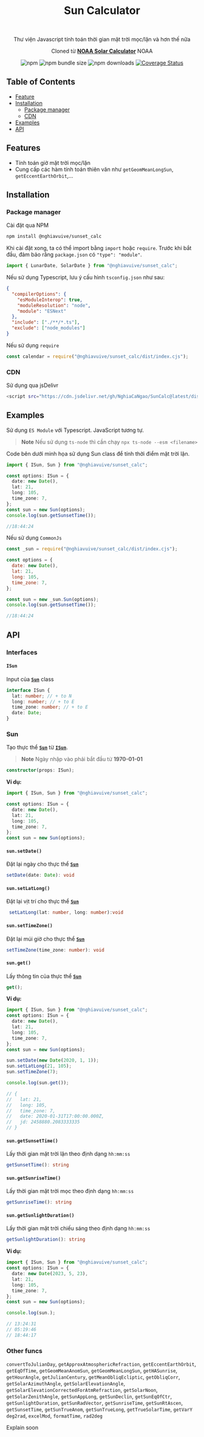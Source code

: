 <h1 align="center">Sun Calculator</h1> <br>
<p align="center">Thư viện Javascript tính toán thời gian mặt trời mọc/lặn và hơn thế nữa</p>
<p align="center">
Cloned từ <b><a href="https://gml.noaa.gov/grad/solcalc/">NOAA Solar Calculator</a></b> NOAA
</p>
<div align="center">

![npm](https://img.shields.io/npm/v/@nghiavuive/sunset_calc)
![npm bundle size](https://img.shields.io/bundlephobia/minzip/@nghiavuive/sunset_calc)
![npm downloads](https://img.shields.io/npm/dy/@nghiavuive/sunset_calc)
[![Coverage Status](https://coveralls.io/repos/github/NghiaCaNgao/SunCalc/badge.svg?branch=dev)](https://coveralls.io/github/NghiaCaNgao/SunCalc?branch=dev)

</div>

## Table of Contents

- [Feature](#features)
- [Installation](#installation)
  - [Package manager](#package-manager)
  - [CDN](#cdn)
- [Examples](#examples)
- [API](#api)

## Features

- Tính toán giờ mặt trời mọc/lặn
- Cung cấp các hàm tính toán thiên văn như `getGeomMeanLongSun`, `getEccentEarthOrbit`,...

## Installation

### Package manager

Cài đặt qua NPM

```bash
npm install @nghiavuive/sunset_calc
```

Khi cài đặt xong, ta có thể import bằng `import` hoặc `require`. Trước khi bắt đầu, đảm bảo rằng `package.json` có `"type": "module"`.

```typescript
import { LunarDate, SolarDate } from "@nghiavuive/sunset_calc";
```

Nếu sử dụng Typescript, lưu ý cấu hình `tsconfig.json` như sau:

```json
{
  "compilerOptions": {
    "esModuleInterop": true,
    "moduleResolution": "node",
    "module": "ESNext"
  },
  "include": ["./**/*.ts"],
  "exclude": ["node_modules"]
}
```

Nếu sử dụng `require`

```javascript
const calendar = require("@nghiavuive/sunset_calc/dist/index.cjs");
```

### CDN

Sử dụng qua jsDelivr

```bash
<script src="https://cdn.jsdelivr.net/gh/NghiaCaNgao/SunCalc@latest/dist/index.umd.js"></script>
```

## Examples

Sử dụng `ES Module` với Typescript. JavaScript tương tự.

> **Note** Nếu sử dụng `ts-node` thì cần chạy `npx ts-node --esm <filename>`

Code bên dưới minh họa sử dụng Sun class để tính thời điểm mặt trời lặn.

```ts
import { ISun, Sun } from "@nghiavuive/sunset_calc";

const options: ISun = {
  date: new Date(),
  lat: 21,
  long: 105,
  time_zone: 7,
};
const sun = new Sun(options);
console.log(sun.getSunsetTime());

//18:44:24
```

Nếu sử dụng `CommonJs`

```javascript
const _sun = require("@nghiavuive/sunset_calc/dist/index.cjs");

const options = {
  date: new Date(),
  lat: 21,
  long: 105,
  time_zone: 7,
};

const sun = new _sun.Sun(options);
console.log(sun.getSunsetTime());

//18:44:24
```

## API

### Interfaces

#### `ISun`

Input của [**`Sun`**](#sun) class

```ts
interface ISun {
  lat: number; // + to N
  long: number; // + to E
  time_zone: number; // + to E
  date: Date;
}
```

### Sun

Tạo thực thể [**`Sun`**](#sun) từ [**`ISun`**](#isun).

> **Note** Ngày nhập vào phải bắt đầu từ **1970-01-01**

```ts
constructor(props: ISun);
```

**Ví dụ:**

```ts
import { ISun, Sun } from "@nghiavuive/sunset_calc";

const options: ISun = {
  date: new Date(),
  lat: 21,
  long: 105,
  time_zone: 7,
};
const sun = new Sun(options);
```

#### `sun.setDate()`

Đặt lại ngày cho thực thể [**`Sun`**](#sun)

```ts
setDate(date: Date): void
```

#### `sun.setLatLong()`

Đặt lại vịt trí cho thực thể [**`Sun`**](#sun)

```ts
 setLatLong(lat: number, long: number):void
```

#### `sun.setTimeZone()`

Đặt lại múi giờ cho thực thể [**`Sun`**](#sun)

```ts
setTimeZone(time_zone: number): void
```

#### `sun.get()`

Lấy thông tin của thực thể [**`Sun`**](#sun)

```ts
get();
```

**Ví dụ:**

```ts
import { ISun, Sun } from "@nghiavuive/sunset_calc";
const options: ISun = {
  date: new Date(),
  lat: 21,
  long: 105,
  time_zone: 7,
};
const sun = new Sun(options);

sun.setDate(new Date(2020, 1, 1));
sun.setLatLong(21, 105);
sun.setTimeZone(7);

console.log(sun.get());

// {
//   lat: 21,
//   long: 105,
//   time_zone: 7,
//   date: 2020-01-31T17:00:00.000Z,
//   jd: 2458880.2083333335
// }
```

#### `sun.getSunsetTime()`

Lấy thời gian mặt trời lặn theo định dạng `hh:mm:ss`

```ts
getSunsetTime(): string
```

#### `sun.getSunriseTime()`

Lấy thời gian mặt trời mọc theo định dạng `hh:mm:ss`

```ts
getSunriseTime(): string
```

#### `sun.getSunlightDuration()`

Lấy thời gian mặt trời chiếu sáng theo định dạng `hh:mm:ss`

```ts
getSunlightDuration(): string
```

**Ví dụ:**

```ts
import { ISun, Sun } from "@nghiavuive/sunset_calc";
const options: ISun = {
  date: new Date(2023, 5, 23),
  lat: 21,
  long: 105,
  time_zone: 7,
};
const sun = new Sun(options);

console.log(sun.);

// 13:24:31
// 05:19:46
// 18:44:17
```

### Other funcs

`convertToJulianDay`, `getApproxAtmosphericRefraction`, `getEccentEarthOrbit`,
`getEqOfTime`, `getGeomMeanAnomSun`, `getGeomMeanLongSun`, `getHASunrise`, `getHourAngle`,
`getJulianCentury`, `getMeanObliqEcliptic`, `getObliqCorr`, `getSolarAzimuthAngle`,
`getSolarElevationAngle`, `getSolarElevationCorrectedForAtmRefraction`, `getSolarNoon`,
`getSolarZenithAngle`, `getSunAppLong`, `getSunDeclin`, `getSunEqOfCtr`, `getSunlightDuration`,
`getSunRadVector`, `getSunriseTime`, `getSunRtAscen`, `getSunsetTime`, `getSunTrueAnom`,
`getSunTrueLong`, `getTrueSolarTime`, `getVarY`
`deg2rad`, `excelMod`, `formatTime`, `rad2deg`

Explain soon